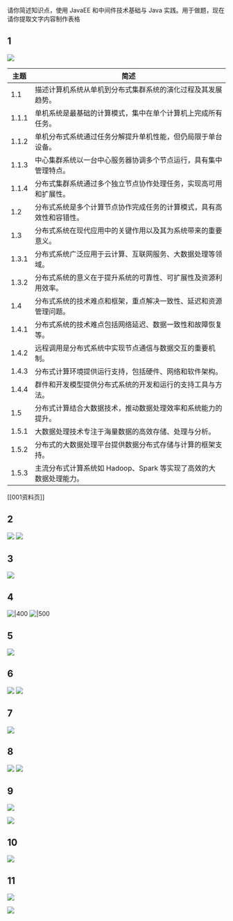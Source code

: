 请你简述知识点，使用 JavaEE 和中间件技术基础与 Java 实践。用于做题，现在请你提取文字内容制作表格
## 1
![](assets/31c3ddc883df3640a3041ac2a34b1ed.jpg)


| 主题   | 简述                                                                 |
|--------|----------------------------------------------------------------------|
| 1.1    | 描述计算机系统从单机到分布式集群系统的演化过程及其发展趋势。          |
| 1.1.1  | 单机系统是最基础的计算模式，集中在单个计算机上完成所有任务。          |
| 1.1.2  | 单机分布式系统通过任务分解提升单机性能，但仍局限于单台设备。          |
| 1.1.3  | 中心集群系统以一台中心服务器协调多个节点运行，具有集中管理特点。      |
| 1.1.4  | 分布式集群系统通过多个独立节点协作处理任务，实现高可用和扩展性。        |
| 1.2    | 分布式系统是多个计算节点协作完成任务的计算模式，具有高效性和容错性。    |
| 1.3    | 分布式系统在现代应用中的关键作用以及其为系统带来的重要意义。          |
| 1.3.1  | 分布式系统广泛应用于云计算、互联网服务、大数据处理等领域。            |
| 1.3.2  | 分布式系统的意义在于提升系统的可靠性、可扩展性及资源利用效率。        |
| 1.4    | 分布式系统的技术难点和框架，重点解决一致性、延迟和资源管理问题。       |
| 1.4.1  | 分布式系统的技术难点包括网络延迟、数据一致性和故障恢复等。            |
| 1.4.2  | 远程调用是分布式系统中实现节点通信与数据交互的重要机制。              |
| 1.4.3  | 分布式计算环境提供运行支持，包括硬件、网络和软件架构。                 |
| 1.4.4  | 群件和开发模型提供分布式系统的开发和运行的支持工具与方法。            |
| 1.5    | 分布式计算结合大数据技术，推动数据处理效率和系统能力的提升。          |
| 1.5.1  | 大数据处理技术专注于海量数据的高效存储、处理与分析。                  |
| 1.5.2  | 分布式的大数据处理平台提供数据分布式存储与计算的框架支持。            |
| 1.5.3  | 主流分布式计算系统如 Hadoop、Spark 等实现了高效的大数据处理能力。        |

[[001资料页]]

## 2
![](assets/953a45ecd7e4bf723c23b6c43a418a2.jpg)
![](assets/514009f65dd0963ce140db84bead8dd.jpg)

## 3

![](assets/28cd02817717a7bced61a97326c232b.jpg)

## 4
![|400](assets/9d8f5f2d1d726dad610ddb7126f11eb.jpg)
![|500](assets/2b23d0644c946b17286a57536f6bb52.jpg)

## 5
![](assets/363818dc8931acacc32919c386962ad.jpg)


## 6
![](assets/0048fa218ba6bf3e40c6d9511ebb38f.jpg)
![](assets/3ca445e700a9258c39488a7e7752bca.jpg)

## 7
![](assets/66c174607df0bd6750c4d1f1ccbd809.jpg)


## 8
![](assets/ea8a9fee786c9fe460a89d1e88797bb.jpg)
![](assets/a80dd270611c26742a64bc2fc0ec320.jpg)


## 9
![](assets/fd4503dba87574fc401e48cb8cc64f7.jpg)

![](assets/43de9c329f64823b5abac643e82d482.jpg)
## 10

![](assets/dee1298749d2ff9e1c51cd86b803a9b.jpg)

## 11
![](assets/0f426201b9676676bf110c1f8019429.jpg)

![](assets/ec6c82192b8c02dbe1f8b5acddf2da5.jpg)